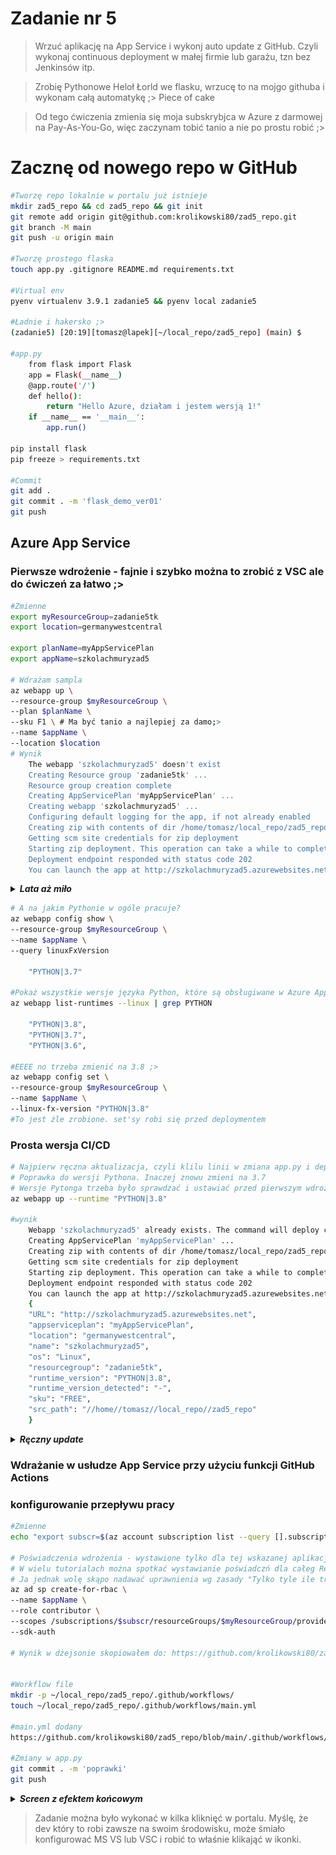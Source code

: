 # Zadanie nr 5 
> Wrzuć aplikację na App Service i wykonj auto update z GitHub.
Czyli wykonaj continuous deployment w małej firmie lub garażu, tzn bez Jenkinsów itp.

> Zrobię Pythonowe Heloł Łorld we flasku, wrzucę to na mojgo githuba i wykonam całą automatykę ;>
> Piece of cake

> Od tego ćwiczenia zmienia się moja subskrybjca w Azure z darmowej na Pay-As-You-Go,
 więc zaczynam tobić tanio a nie po prostu robić ;>

# Zacznę od nowego repo w GitHub
```bash
#Tworzę repo lokalnie w portalu już istnieje 
mkdir zad5_repo && cd zad5_repo && git init
git remote add origin git@github.com:krolikowski80/zad5_repo.git
git branch -M main 
git push -u origin main

#Tworzę prostego flaska
touch app.py .gitignore README.md requirements.txt

#Virtual env
pyenv virtualenv 3.9.1 zadanie5 && pyenv local zadanie5

#Ładnie i hakersko ;>
(zadanie5) [20:19][tomasz@lapek][~/local_repo/zad5_repo] (main) $ 

#app.py
    from flask import Flask
    app = Flask(__name__)
    @app.route('/')
    def hello():
        return "Hello Azure, działam i jestem wersją 1!"
    if __name__ == '__main__':
        app.run()

pip install flask
pip freeze > requirements.txt

#Commit
git add .
git commit . -m 'flask_demo_ver01'
git push
```

## Azure App Service	
### Pierwsze wdrożenie - fajnie i szybko można to zrobić z VSC ale do ćwiczeń za łatwo ;>

```bash
#Zmienne
export myResourceGroup=zadanie5tk
export location=germanywestcentral

export planName=myAppServicePlan
export appName=szkolachmuryzad5

# Wdrażam sampla
az webapp up \
--resource-group $myResourceGroup \
--plan $planName \
--sku F1 \ # Ma być tanio a najlepiej za damo;>
--name $appName \
--location $location
# Wynik 
    The webapp 'szkolachmuryzad5' doesn't exist
    Creating Resource group 'zadanie5tk' ...
    Resource group creation complete
    Creating AppServicePlan 'myAppServicePlan' ...
    Creating webapp 'szkolachmuryzad5' ...
    Configuring default logging for the app, if not already enabled
    Creating zip with contents of dir /home/tomasz/local_repo/zad5_repo ...
    Getting scm site credentials for zip deployment
    Starting zip deployment. This operation can take a while to complete ...
    Deployment endpoint responded with status code 202
    You can launch the app at http://szkolachmuryzad5.azurewebsites.net
```

<details>
  <summary><b><i>Lata aż miło</i></b></summary>

![Dziala](./files/dziala.png "Dziala")

</details>

```bash
# A na jakim Pythonie w ogóle pracuje?
az webapp config show \
--resource-group $myResourceGroup \
--name $appName \
--query linuxFxVersion

    "PYTHON|3.7"

#Pokaż wszystkie wersje języka Python, które są obsługiwane w Azure App Service
az webapp list-runtimes --linux | grep PYTHON

    "PYTHON|3.8",
    "PYTHON|3.7",
    "PYTHON|3.6",

#EEEE no trzeba zmienić na 3.8 ;>
az webapp config set \
--resource-group $myResourceGroup \
--name $appName \
--linux-fx-version "PYTHON|3.8"
#To jest żle zrobione. set'sy robi się przed deploymentem
```

### Prosta wersja CI/CD

```bash
# Najpierw ręczna aktualizacja, czyli klilu linii w zmiana app.py i deploy
# Poprawka do wersji Pythona. Inaczej znowu zmieni na 3.7
# Wersje Pytonga trzeba było sprawdzać i ustawiać przed pierwszym wdroźeniem.
az webapp up --runtime "PYTHON|3.8"

#wynik
    Webapp 'szkolachmuryzad5' already exists. The command will deploy contents to the existing app.
    Creating AppServicePlan 'myAppServicePlan' ...
    Creating zip with contents of dir /home/tomasz/local_repo/zad5_repo ...
    Getting scm site credentials for zip deployment
    Starting zip deployment. This operation can take a while to complete ...
    Deployment endpoint responded with status code 202
    You can launch the app at http://szkolachmuryzad5.azurewebsites.net
    {
    "URL": "http://szkolachmuryzad5.azurewebsites.net",
    "appserviceplan": "myAppServicePlan",
    "location": "germanywestcentral",
    "name": "szkolachmuryzad5",
    "os": "Linux",
    "resourcegroup": "zadanie5tk",
    "runtime_version": "PYTHON|3.8",
    "runtime_version_detected": "-",
    "sku": "FREE",
    "src_path": "//home//tomasz//local_repo//zad5_repo"
    }
```
<details>
  <summary><b><i>Ręczny update</i></b></summary>

![wer2](./files/wersja2.png "Wersja 2")

</details>

### Wdrażanie w usłudze App Service przy użyciu funkcji GitHub Actions
### konfigurowanie przepływu pracy
```bash
#Zmienne
echo "export subscr=$(az account subscription list --query [].subscriptionId -o tsv)" >> .var 

# Poświadczenia wdrożenia - wystawione tylko dla tej wskazanej aplikacji.
# W wielu tutorialach można spotkać wystawianie poświadczń dla całeg Resource Grupy albo innych szerszych miejsc. 
# Ja jednak wolę skąpo nadawać uprawnienia wg zasady "Tylko tyle ile trzeba"
az ad sp create-for-rbac \
--name $appName \
--role contributor \
--scopes /subscriptions/$subscr/resourceGroups/$myResourceGroup/providers/Microsoft.Web/sites/$appName \
--sdk-auth

# Wynik w dżejsonie skopiowałem do: https://github.com/krolikowski80/zad5_repo/settings/secrets/actions/new


#Workflow file
mkdir -p ~/local_repo/zad5_repo/.github/workflows/
touch ~/local_repo/zad5_repo/.github/workflows/main.yml

#main.yml dodany 
https://github.com/krolikowski80/zad5_repo/blob/main/.github/workflows/main.yml

#Zmiany w app.py 
git commit . -m 'poprawki'
git push 

```
<details>
  <summary><b><i>Screen z efektem końcowym</i></b></summary>

![wer3](./files/deploy.png "Wersja 3 -  deployment")
![wer3](./files/wer3.png "Wersja 2 - na gotowo")

</details>

> Zadanie można było wykonać w kilka kliknięć w portalu. Myślę, że dev który to robi zawsze na swoim środowisku, może śmiało konfigurować MS VS lub VSC i robić to właśnie klikająć w ikonki.
